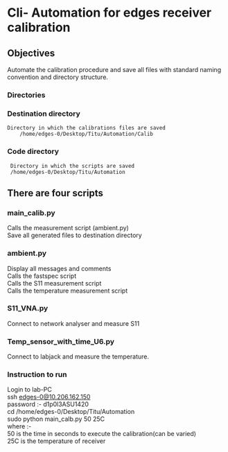 

# Cli- Automation for edges receiver calibration 

## Objectives
Automate the calibration procedure and save all files with standard naming convention and directory structure.
 

### Directories 

### Destination directory
    Directory in which the calibrations files are saved      
        /home/edges-0/Desktop/Titu/Automation/Calib

  
### Code directory
     Directory in which the scripts are saved
     /home/edges-0/Desktop/Titu/Automation

## There are four scripts 
### main_calib.py 
Calls the measurement script (ambient.py)  
Save all generated files to destination directory  
### ambient.py
Display all messages and comments  
Calls the fastspec script  
Calls the S11 measurement script  
Calls the temperature measurement script   
### S11_VNA.py
Connect to network analyser and measure S11  
### Temp_sensor_with_time_U6.py
Connect to labjack and measure the temperature.  

### Instruction to run

   Login to lab-PC    
                      ssh edges-0@10.206.162.150  
                      password :- d1p0l3ASU1420  
                      cd  /home/edges-0/Desktop/Titu/Automation  
                      sudo python main_calb.py 50 25C  
                       where :-  
                                  50 is the time in seconds to execute the calibration(can be varied)  
                                  25C is the temperature of receiver  
                                  
